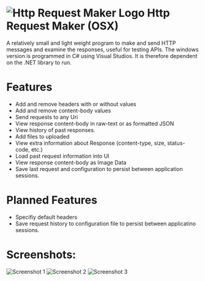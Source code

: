 # ![Http Request Maker Logo](http://admin.pinsimple.com/images/httpRequestIcon64.png) Http Request Maker (OSX)
A relatively small and light weight program to make and send HTTP messages and examine the responses, useful for testing APIs.
The windows version is programmed in C# using Visual Studios. It is therefore dependent on the .NET library to run.

# Features
 * Add and remove headers with or without values
 * Add and remove content-body values
 * Send requests to any Uri
 * View response content-body in raw-text or as formatted JSON
 * View history of past responses.
 * Add files to uploaded
 * View extra information about Response (content-type, size, status-code, etc.)
 * Load past request information into UI
 * View response content-body as Image Data
 * Save last request and configuration to persist between application sessions.

# Planned Features
 * Specifiy default headers
 * Save request history to configuration file to persist between applicatino sessions.

# Screenshots:
![Screenshot 1](http://admin.pinsimple.com/images/HttpRequestScreen4.png)
![Screenshot 2](http://admin.pinsimple.com/images/HttpRequestScreen5.png)
![Screenshot 3](http://admin.pinsimple.com/images/HttpRequestScreen6.png)
